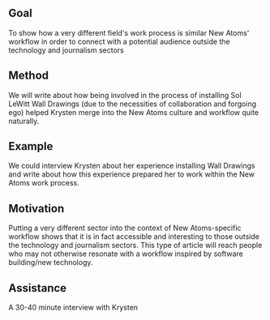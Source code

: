 ## Goal
To show how a very different field's work process is similar New Atoms' workflow in order to connect with a potential audience outside the technology and journalism sectors

## Method
We will write about how being involved in the process of installing Sol LeWitt Wall Drawings (due to the necessities of collaboration and forgoing ego) helped Krysten merge into the New Atoms culture and workflow quite naturally.

## Example
We could interview Krysten about her experience installing Wall Drawings and write about how this experience prepared her to work within the New Atoms work process.

## Motivation
Putting a very different sector into the context of New Atoms-specific workflow shows that it is in fact accessible and interesting to those outside the technology and journalism sectors. This type of article will reach people who may not otherwise resonate with a workflow inspired by software building/new technology.

## Assistance
A 30-40 minute interview with Krysten
